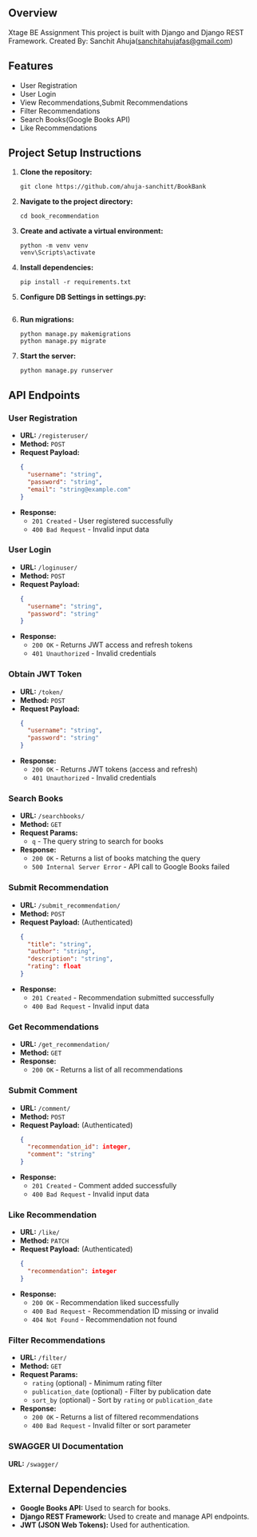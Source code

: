 
## Overview
Xtage BE Assignment
This project is  built with Django and Django REST Framework.
Created By: Sanchit Ahuja(sanchitahujafas@gmail.com)

## Features

- User Registration
- User Login
- View Recommendations,Submit Recommendations
- Filter Recommendations
- Search Books(Google Books API)
- Like Recommendations

## Project Setup Instructions

1. **Clone the repository:**
    ```
    git clone https://github.com/ahuja-sanchitt/BookBank
    ```

2. **Navigate to the project directory:**
    ```
    cd book_recommendation
    ```

3. **Create and activate a virtual environment:**
    ```
    python -m venv venv
    venv\Scripts\activate
    ```

4. **Install dependencies:**
    ```
    pip install -r requirements.txt
    ```

5. **Configure DB Settings in settings.py:**
    ```         

6. **Run migrations:**
    ```
    python manage.py makemigrations
    python manage.py migrate
    ```

7. **Start the server:**
    ```
    python manage.py runserver
    ```

## API Endpoints

### User Registration

- **URL:** `/registeruser/`
- **Method:** `POST`
- **Request Payload:**
    ```json
    {
      "username": "string",
      "password": "string",
      "email": "string@example.com"
    }
    ```
- **Response:**
    - `201 Created` - User registered successfully
    - `400 Bad Request` - Invalid input data

### User Login

- **URL:** `/loginuser/`
- **Method:** `POST`
- **Request Payload:**
    ```json
    {
      "username": "string",
      "password": "string"
    }
    ```
- **Response:**
    - `200 OK` - Returns JWT access and refresh tokens
    - `401 Unauthorized` - Invalid credentials

### Obtain JWT Token

- **URL:** `/token/`
- **Method:** `POST`
- **Request Payload:**
    ```json
    {
      "username": "string",
      "password": "string"
    }
    ```
- **Response:**
    - `200 OK` - Returns JWT tokens (access and refresh)
    - `401 Unauthorized` - Invalid credentials

### Search Books

- **URL:** `/searchbooks/`
- **Method:** `GET`
- **Request Params:**
    - `q` - The query string to search for books
- **Response:**
    - `200 OK` - Returns a list of books matching the query
    - `500 Internal Server Error` - API call to Google Books failed

### Submit Recommendation

- **URL:** `/submit_recommendation/`
- **Method:** `POST`
- **Request Payload:** (Authenticated)
    ```json
    {
      "title": "string",
      "author": "string",
      "description": "string",
      "rating": float
    }
    ```
- **Response:**
    - `201 Created` - Recommendation submitted successfully
    - `400 Bad Request` - Invalid input data

### Get Recommendations

- **URL:** `/get_recommendation/`
- **Method:** `GET`
- **Response:**
    - `200 OK` - Returns a list of all recommendations

### Submit Comment

- **URL:** `/comment/`
- **Method:** `POST`
- **Request Payload:** (Authenticated)
    ```json
    {
      "recommendation_id": integer,
      "comment": "string"
    }
    ```
- **Response:**
    - `201 Created` - Comment added successfully
    - `400 Bad Request` - Invalid input data

### Like Recommendation

- **URL:** `/like/`
- **Method:** `PATCH`
- **Request Payload:** (Authenticated)
    ```json
    {
      "recommendation": integer
    }
    ```
- **Response:**
    - `200 OK` - Recommendation liked successfully
    - `400 Bad Request` - Recommendation ID missing or invalid
    - `404 Not Found` - Recommendation not found

### Filter Recommendations

- **URL:** `/filter/`
- **Method:** `GET`
- **Request Params:**
    - `rating` (optional) - Minimum rating filter
    - `publication_date` (optional) - Filter by publication date
    - `sort_by` (optional) - Sort by `rating` or `publication_date`
- **Response:**
    - `200 OK` - Returns a list of filtered recommendations
    - `400 Bad Request` - Invalid filter or sort parameter

### SWAGGER UI Documentation    
**URL:** `/swagger/`

## External Dependencies

- **Google Books API:** Used to search for books.
- **Django REST Framework:** Used to create and manage API endpoints.
- **JWT (JSON Web Tokens):** Used for authentication.
